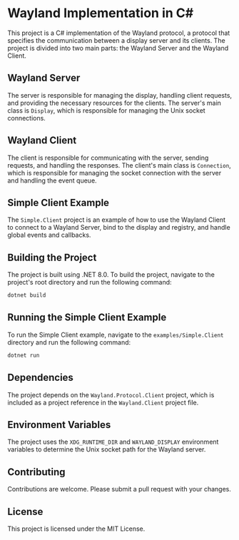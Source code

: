 # Wayland Implementation in C#

This project is a C# implementation of the Wayland protocol, a protocol that specifies the communication between a display server and its clients. The project is divided into two main parts: the Wayland Server and the Wayland Client.

## Wayland Server

The server is responsible for managing the display, handling client requests, and providing the necessary resources for the clients. The server's main class is `Display`, which is responsible for managing the Unix socket connections.

## Wayland Client

The client is responsible for communicating with the server, sending requests, and handling the responses. The client's main class is `Connection`, which is responsible for managing the socket connection with the server and handling the event queue.

## Simple Client Example

The `Simple.Client` project is an example of how to use the Wayland Client to connect to a Wayland Server, bind to the display and registry, and handle global events and callbacks.

## Building the Project

The project is built using .NET 8.0. To build the project, navigate to the project's root directory and run the following command:

```bash
dotnet build
```

## Running the Simple Client Example

To run the Simple Client example, navigate to the `examples/Simple.Client` directory and run the following command:

```bash
dotnet run
```

## Dependencies

The project depends on the `Wayland.Protocol.Client` project, which is included as a project reference in the `Wayland.Client` project file.

## Environment Variables

The project uses the `XDG_RUNTIME_DIR` and `WAYLAND_DISPLAY` environment variables to determine the Unix socket path for the Wayland server.

## Contributing

Contributions are welcome. Please submit a pull request with your changes.

## License

This project is licensed under the MIT License.
